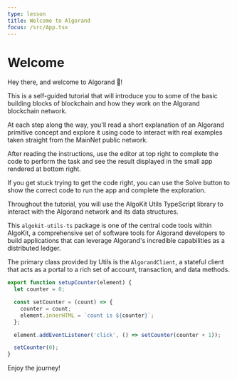 ```yaml
---
type: lesson
title: Welcome to Algorand
focus: /src/App.tsx
---
```


# Welcome

Hey there, and welcome to Algorand 👋!

This is a self-guided tutorial that will introduce you to some of the basic building blocks of blockchain and how they work on the Algorand blockchain network.

At each step along the way, you'll read a short explanation of an Algorand primitive concept and explore it using code to interact with real examples taken straight from the MainNet public network. 

After reading the instructions, use the editor at top right to complete the code to perform the task and see the result displayed in the small app rendered at bottom right.

If you get stuck trying to get the code right, you can use the Solve button to show the correct code to run the app and complete the exploration.

Throughout the tutorial, you will use the AlgoKit Utils TypeScript library to interact with the Algorand network and its data structures. 

This `algokit-utils-ts` package is one of the central code tools within AlgoKit, a comprehensive set of software tools for Algorand developers to build applications that can leverage Algorand's incredible capabilities as a distributed ledger.

The primary class provided by Utils is the `AlgorandClient`, a stateful client that acts as a portal to a rich set of account, transaction, and data methods.

```ts add={9}
export function setupCounter(element) {
  let counter = 0;

  const setCounter = (count) => {
    counter = count;
    element.innerHTML = `count is ${counter}`;
  };

  element.addEventListener('click', () => setCounter(counter + 1));

  setCounter(0);
}
```

Enjoy the journey!
